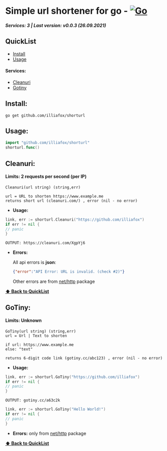
# Simple url shortener for go - [![Go](https://github.com/illiafox/shorturl/actions/workflows/go.yml/badge.svg?branch=main)](https://github.com/illiafox/gostrings/actions/workflows/go.yml)
##### *Services:* 3 | *Last version:* v0.0.3 (26.09.2021)
## QuickList
* [Install](#install)
* [Usage](#usage)
#### Services:
* [Cleanuri](#cleanuri)
* [Gotiny](#gotiny)
## Install:
```
go get github.com/illiafox/shorturl
```

## Usage:
```go
import "github.com/illiafox/shorturl"
shorturl.func()
```


## Cleanuri:
#### Limits: 2 requests per second (per IP)
 ```
Cleanuri(url string) (string,err)

url = URL to shorten https://www.example.me
returns short url (cleanuri.com/) , error (nil - no error)
```

  * **Usage:**
  ```go
link, err := shorturl.Cleanuri("https://github.com/illiafox")
if err != nil {
// panic
}
```

```
OUTPUT: https://cleanuri.com/XgpYj6
```

 * **Errors:**
 
   All api errors is **json**:
   ```json
   {"error":"API Error: URL is invalid. (check #2)"}
   ```
   Other errors are from [net/http](https://pkg.go.dev/net/http) package
   
**[⬆ Back to QuickList](#quicklist)**

## GoTiny:
#### Limits: Unknown
 ```
GoTiny(url string) (string,err)
url = Url | Text to shorten

if url: https://www.example.me
else: "text"

returns 6-digit code link (gotiny.cc/abc123) , error (nil - no error)
```

  * **Usage:**
```go
link, err := shorturl.GoTiny("https://github.com/illiafox")
if err != nil {
// panic
}

```

```
OUTPUT: gotiny.cc/a63c2k
```

```go
link, err := shorturl.GoTiny("Hello World!")
if err != nil {
// panic
}

```


 * **Errors:** only from [net/http](https://pkg.go.dev/net/http) package
   
**[⬆ Back to QuickList](#quicklist)**

